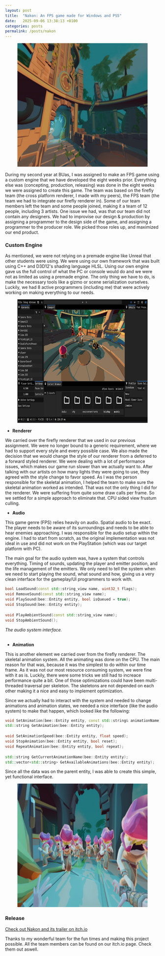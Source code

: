 ```yaml
---
layout: post
title:  "Nakon: An FPS game made for Windows and PS5"
date:   2025-09-06 13:38:13 +0100
categories: posts
permalink: /posts/nakon
---
```


<figure>
    <img src="../assets/nakon/nakon1.png"
         alt="Frustum drawn out to show how we capture the depth"
         height=400
         width=750>
</figure>

During my second year at BUas, I was assigned to make an FPS game using a custom engine that we have developed the eight weeks prior. Everything else was (concepting, production, releasing) was done in the eight weeks we were assigned to create this game. The team was based on the firefly team (the cross platform renderer, I made with my peers), the FPS team (the team we had to integrate our firefly renderer in). Some of our team members left the team and some people joined, making it a team of 12 people, including 3 artists. 
One issue we had, was that our team did not contain any designers. We had to improvise our design & production by assigning a programmer to the design side of the game, and assigning a programmer to the producer role. We picked those roles up, and maximized our end product.

### Custom Engine
As mentioned, we were not relying on a premade engine like Unreal that other students were using. We were using our own framework that was built using C++ and D3D12's shading language HLSL. Using our own engine gave us the full control of what the PC or console would do and we were not as limited as using a premade engine. The only thing we have to do, is make the necessary tools like a gizmo or scene serialization ourselves. Luckily, we had 8 active programmers (including me) that were actively working on making everything to our needs.

<figure>
    <img src="../assets/nakon/nakon-editor.png"
         alt="Frustum drawn out to show how we capture the depth"
         height=400
         width=750>
</figure>

* **Renderer**

We carried over the firefly renderer that we used in our previous assignment. We were no longer bound to a generic requirement, where we had to support every style and every possible case. We also made the decision that we would change the style of our renderer from a deferred to a forward styled renderer. We were dealing with a lot of performance issues, which makes our game run slower than we actually want to. After talking with our artists on how many lights they were going to use, they agreed with the style change to favor speed. As I was the person responsible for the skeletal animation, I helped the team to make sure the skeletal animation worked as intended. That was not the only thing I did for the renderer. We were suffering from quite some draw calls per frame. So we settled for a simple approach to eliminate that. CPU sided view frustum culling.

* **Audio**

This game genre (FPS) relies heavily on audio. Spatial audio to be exact. The player needs to be aware of its surroundings and needs to be able to hear enemies approaching. I was responsible for the audio setup within the engine. I had to start from scratch, as the original implementation was not ideal in use and did not work on the PlayStation (which was our target platform with PC).

The main goal for the audio system was, have a system that controls everything. Timing of sounds, updating the player and emitter position, and the life management of the emitters. We only need to tell the system when we need to start playing the sound, what sound and how, giving us a very clean interface for the gameplay/UI programmers to work with. 

```cpp
bool LoadSound(const std::string_view name, uint32_t flags);
void RemoveSound(const std::string_view name);
void PlaySound(bee::Entity entity, bool isQueued = true);
void StopSound(bee::Entity entity);

void PlayAmbientSound(const std::string_view name);
void StopAmbientSound();
```
<figcaption><i>The audio system interface.</i></figcaption>
<br>

* **Animation**

This is another element we carried over from the firefly renderer. The skeletal animation system. All the animating was done on the CPU. The main reason for that was, because it was the simplest to do within our time frame. As it was not our most resource consuming system, we were fine with it as is. Luckily, there were some tricks we still had to increace performance quite a bit. One of those optimizations could have been multi-threaded traversal per skeleton. The skeletons are not depended on each other making it a nice and easy to implement optimization. 

Since we actually had to interact with the system and needed to change animations and animation states, we needed a nice interface (like the audio system) to make that happen, which looked like the following:

```cpp
void SetAnimation(bee::Entity entity, const std::string& animationName);
std::string GetAnimation(bee::Entity entity);

void SetAnimationSpeed(bee::Entity entity, float speed);
void StopAnimation(bee::Entity entity, bool reset);
void RepeatAnimation(bee::Entity entity, bool repeat);

std::string GetCurrentAnimationName(bee::Entity entity);
std::vector<std::string> GetAvailableAnimations(bee::Entity entity);
```

Since all the data was on the parent entity, I was able to create this simple, yet functional interface. 

<figure>
    <img src="../assets/nakon/nakon2.png"
         alt="Frustum drawn out to show how we capture the depth"
         height=400
         width=750>
</figure>

### Release

[Check out Nakon and its trailer on itch.io](https://buas.itch.io/nakon)

Thanks to my wonderful team for the fun times and making this project possible. All the team members can be found on our itch.io page. Check them out aswell.